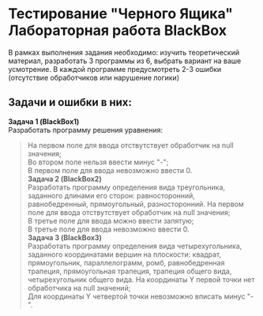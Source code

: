 # Тестирование "Черного Ящика" Лабораторная работа BlackBox
В рамках выполнения задания необходимо: изучить теоретический материал, разработать 3 программы из 6, выбрать вариант на ваше усмотрение. В каждой программе предусмотреть 2-3 ошибки (отсутствие обработчиков или нарушение логики)
## Задачи и ошибки в них:
**Задача 1 (BlackBox1)**  
Разработать программу решения уравнения:  
> На первом поле для ввода отствутствует обработчик на null значения;  
> Во втором поле нельзя ввести минус "-";  
> В первом поле для ввода невозможно ввести 0.  
**Задача 2 (BlackBox2)**  
Разработать программу определения вида треугольника, заданного длинами его
сторон: равносторонний, равнобедренный, прямоугольный, разносторонний.
> На первом поле для ввода отствутствует обработчик на null значения;  
> В третье поле для ввода можно ввести запятую;  
> В третье поле для ввода невозможно ввести 0.  
**Задача 3 (BlackBox3)**  
Разработать программу определения вида четырехугольника, заданного
координатами вершин на плоскости: квадрат, прямоугольник, параллелограмм, ромб,
равнобедренная трапеция, прямоугольная трапеция, трапеция общего вида,
четырехугольник общего вида.
> На координаты Y первой точки нет обработчика на null значений;  
> Для координаты Y четвертой точки невозможно вписать минус "-".  
